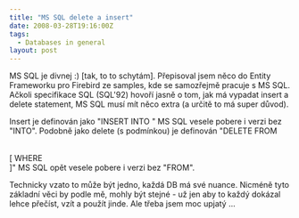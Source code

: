 ```yaml
---
title: "MS SQL delete a insert"
date: 2008-03-28T19:16:00Z
tags:
  - Databases in general
layout: post
---
```

MS SQL je divnej :) [tak, to to schytám]. Přepisoval jsem něco do Entity Frameworku pro Firebird ze samples, kde se samozřejmě pracuje s MS SQL. Ačkoli specifikace SQL (SQL'92) hovoří jasně o tom, jak má vypadat insert a delete statement, MS SQL musí mít něco extra (a určitě to má super důvod).

Insert je definován jako "INSERT INTO <table name> <insert columns and source>" MS SQL vesele pobere i verzi bez "INTO". Podobně jako delete (s podmínkou) je definován "DELETE FROM <table name> [ WHERE <search condition> ]" MS SQL opět vesele pobere i verzi bez "FROM".

Technicky vzato to může být jedno, každá DB má své nuance. Nicméně tyto základní věci by podle mě, mohly být stejné - už jen aby to každý dokázal lehce přečíst, vzít a použít jinde. Ale třeba jsem moc upjatý ...